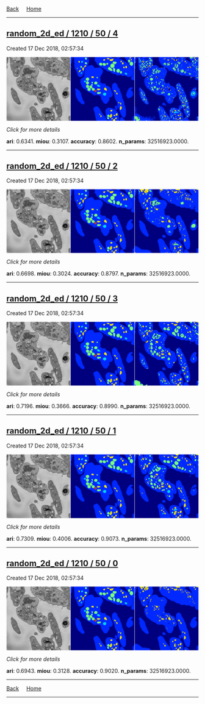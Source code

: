 
[Back](..)&nbsp;&nbsp;&nbsp;&nbsp;&nbsp;[Home](https://leapmanlab.github.io/snapshots)

---

<div class="summary"><a href="4"><h2>random_2d_ed / 1210 / 50 / 4</h2></a><p>Created 17 Dec 2018, 02:57:34
</p><a href="4"><img src="4/media/summary.png" align="center"></a><p>
<i>Click for more details</i>
</p></div>

**ari**: 0.6341. **miou**: 0.3107. **accuracy**: 0.8602. **n_params**: 32516923.0000. 

---

<div class="summary"><a href="2"><h2>random_2d_ed / 1210 / 50 / 2</h2></a><p>Created 17 Dec 2018, 02:57:34
</p><a href="2"><img src="2/media/summary.png" align="center"></a><p>
<i>Click for more details</i>
</p></div>

**ari**: 0.6698. **miou**: 0.3024. **accuracy**: 0.8797. **n_params**: 32516923.0000. 

---

<div class="summary"><a href="3"><h2>random_2d_ed / 1210 / 50 / 3</h2></a><p>Created 17 Dec 2018, 02:57:34
</p><a href="3"><img src="3/media/summary.png" align="center"></a><p>
<i>Click for more details</i>
</p></div>

**ari**: 0.7196. **miou**: 0.3666. **accuracy**: 0.8990. **n_params**: 32516923.0000. 

---

<div class="summary"><a href="1"><h2>random_2d_ed / 1210 / 50 / 1</h2></a><p>Created 17 Dec 2018, 02:57:34
</p><a href="1"><img src="1/media/summary.png" align="center"></a><p>
<i>Click for more details</i>
</p></div>

**ari**: 0.7309. **miou**: 0.4006. **accuracy**: 0.9073. **n_params**: 32516923.0000. 

---

<div class="summary"><a href="0"><h2>random_2d_ed / 1210 / 50 / 0</h2></a><p>Created 17 Dec 2018, 02:57:34
</p><a href="0"><img src="0/media/summary.png" align="center"></a><p>
<i>Click for more details</i>
</p></div>

**ari**: 0.6943. **miou**: 0.3128. **accuracy**: 0.9020. **n_params**: 32516923.0000. 

---

[Back](..)&nbsp;&nbsp;&nbsp;&nbsp;&nbsp;[Home](https://leapmanlab.github.io/snapshots)

---